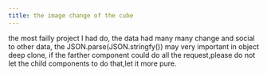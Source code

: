 ```yaml
---
title: the image change of the cube
---
```


the most failly project I had do,
the data had many many change and social to other data,
the JSON.parse(JSON.stringfy()) may very important in object deep clone,
if the farther component could do all the request,please do not let the child components to do that,let it more pure.